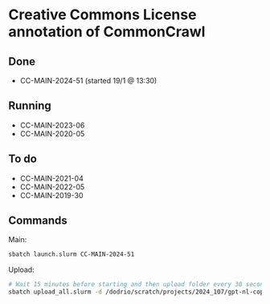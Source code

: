 # Creative Commons License annotation of CommonCrawl

## Done
- CC-MAIN-2024-51 (started 19/1 @ 13:30)


## Running
- CC-MAIN-2023-06
- CC-MAIN-2020-05

## To do

- CC-MAIN-2021-04
- CC-MAIN-2022-05
- CC-MAIN-2019-30

## Commands

Main:

```bash
sbatch launch.slurm CC-MAIN-2024-51
```

Upload:

```bash
# Wait 15 minutes before starting and then upload folder every 30 seconds
sbatch upload_all.slurm -d /dodrio/scratch/projects/2024_107/gpt-nl-copyright/output/ -w 15 -e 30
```

